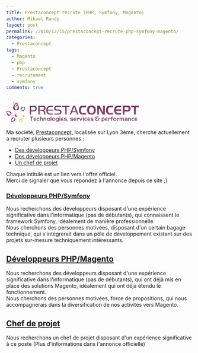 ```yaml
---
title: Prestaconcept recrute (PHP, Symfony, Magento)
author: Mikael Randy
layout: post
permalink: /2010/12/15/prestaconcept-recrute-php-symfony-magento/
categories:
  - Prestaconcept
tags:
  - Magento
  - php
  - Prestaconcept
  - recrutement
  - symfony
comments: true
---
```


![Prestaconcept](/public/logo_prestaconcept.png)

Ma société, [Prestaconcept](http://www.prestaconcept.net/), localisée sur Lyon 3ème, cherche actuellement a recruter plusieurs personnes : 

* [Des développeurs PHP/Symfony](http://www.prestaconcept.net/Emploi-informatique-lyon.html#symfony)
* [Des développeurs PHP/Magento](http://www.prestaconcept.net/Emploi-informatique-lyon.html#magento)
* [Un chef de projet](http://www.prestaconcept.net/Emploi-informatique-lyon.html#gpj)

Chaque intitulé est un lien vers l'offre officiel.  
Merci de signaler que vous repondez à l'annonce depuis ce site ;) 

### [Développeurs PHP/Symfony](http://www.prestaconcept.net/Emploi-informatique-lyon.html#symfony)

Nous recherchons des développeurs disposant d'une expérience significative dans l'informatique (pas de débutants), qui connaissent le framework Symfony, idéalement de manière professionnelle.  
Nous cherchons des personnes motivées, disposant d'un certain bagage technique, qui s'intégrerait dans un pôle de développement existant sur des projets sur-mesure techniquement intéressants.

## [Développeurs PHP/Magento](http://www.prestaconcept.net/Emploi-informatique-lyon.html#magento)
Nous recherchons des développeurs disposant d'une expérience significative dans l'informatique (pas de débutants), qui ont déjà mis en place des solutions Magento, idéalement qui ont déjà étendu le fonctionnement.  
Nous cherchons des personnes motivées, force de propositions, qui nous accompagnerais dans la diversification de nos activités vers Magento.

## [Chef de projet](http://www.prestaconcept.net/Emploi-informatique-lyon.html#gpj)
Nous recherchons un chef de projet disposant d'un expérience significative à ce poste (Plus d'informations dans l'annonce officielle)
